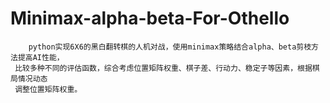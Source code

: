 # Minimax-alpha-beta-For-Othello

       
        python实现6X6的黑白翻转棋的人机对战，使用minimax策略结合alpha、beta剪枝方法提高AI性能，
     比较多种不同的评估函数，综合考虑位置矩阵权重、棋子差、行动力、稳定子等因素，根据棋局情况动态
     调整位置矩阵权重。
